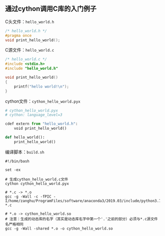 ## 通过cython调用C库的入门例子


C头文件：`hello_world.h`

```c
/* hello_world.h */
#pragma once
void print_hello_world();
```

C源文件：`hello_world.c`

```c
/* hello_world.c */
#include <stdio.h>
#include "hello_world.h"

void print_hello_world()
{
    printf("hello world!\n");
}
```

cython文件：`cython_hello_world.pyx`

```python
# cython_hello_world.pyx
# cython: language_level=3

cdef extern from "hello_world.h":
    void print_hello_world()

def hello_world():
    print_hello_world()
```

编译脚本：`build.sh`

```shell
#!/bin/bash

set -ex

# 生成cython_hello_world.c文件
cython cython_hello_world.pyx

# *.c -> *.o
gcc -g -Wall -c -fPIC -I/home/zanghu/ProgramFiles/software/anaconda3/2019.03/include/python3.7m *.c 

# *.o -> cython_hello_world.so
# 注意：生成的动态库的名字（其实是动态库名字中第一个'.'之前的部分）必须与*.c源文件名严格相同
gcc -g -Wall -shared *.o -o cython_hello_world.so
```